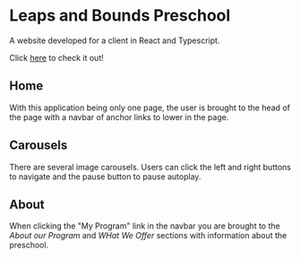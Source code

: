# Leaps and Bounds Preschool

A website developed for a client in React and Typescript.

Click [here](http://leapsandboundsprek.com) to check it out! 

## Home
With this application being only one page, the user is brought to the head of the page with a navbar of anchor links to lower in the page.

## Carousels
There are several image carousels. Users can click the left and right buttons to navigate and the pause button to pause autoplay.

## About
When clicking the "My Program" link in the navbar you are brought to the *About our Program* and *WHat We Offer* sections with information about the preschool.
